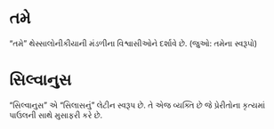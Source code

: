 # તમે 

 “તમે” થેસ્સાલોનીકીયાની મંડળીના વિશ્વાસીઓને દર્શાવે છે. (જુઓ: તમેના સ્વરૂપો)
# સિલ્વાનુસ 

 “સિલ્વાનુસ” એ “સિલાસનું” લેટીન સ્વરૂપ છે. તે એજ વ્યક્તિ છે જે પ્રેરીતોના કૃત્યમાં પાઉલની સાથે મુસાફરી કરે છે.